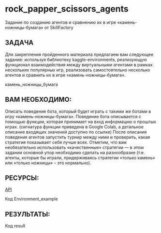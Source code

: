 # rock_papper_scissors_agents
Задание по созданию агентов и сравнению их в игре «камень-ножницы-бумага» от SkillFactory
## ЗАДАЧА
Для закрепления пройденного материала предлагаем вам следующее задание: используя библиотеку kaggle-environments, реализующую функционал взаимодействия между виртуальными агентами в рамках нескольких популярных игр, реализовать самостоятельно несколько агентов и сравнить их в игре «камень-ножницы-бумага».

камень_ножницы_бумага

 

## ВАМ НЕОБХОДИМО:
Описать поведение бота, который будет играть с такими же ботами в игру «камень-ножницы-бумага». Поведение бота описывается с помощью функции, которая принимает на вход информацию о прошлых играх. (сигнатура функции приведена в Google Colab, а детальное описание входящих значений доступно по ссылке)
После описания поведения агентов запустить турнир между ними и проверить, какая стратегия показывает себя лучше всех.
Отметим, что вам необязательно использовать «качественные» стратегии — в этом задании основной упор необходимо сделать на разнообразие (т.е. агенты, которые бы играли, придерживаясь стратегии «только камень» или »только ножницы» – это нормально).

 

## РЕСУРСЫ:
[API](https://github.com/Kaggle/kaggle-environments/tree/master/kaggle_environments/envs/rps)

Код Environment_example

## РЕЗУЛЬТАТЫ:
Код result
